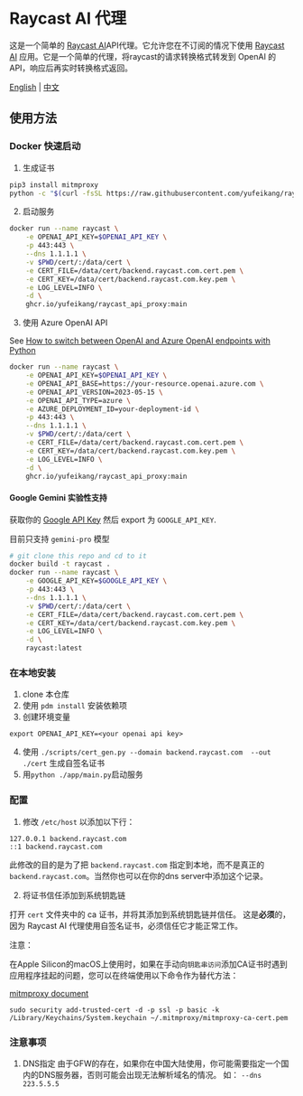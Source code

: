 # Raycast AI 代理

这是一个简单的 [Raycast AI](https://raycast.com/)API代理。它允许您在不订阅的情况下使用 [Raycast AI](https://raycast.com/ai)
应用。它是一个简单的代理，将raycast的请求转换格式转发到 OpenAI 的 API，响应后再实时转换格式返回。

[English](README.md) | [中文](README.zh.md)

## 使用方法

### Docker 快速启动

1. 生成证书

```sh
pip3 install mitmproxy
python -c "$(curl -fsSL https://raw.githubusercontent.com/yufeikang/raycast_api_proxy/main/scripts/cert_gen.py)"  --domain backend.raycast.com  --out ./cert
```

2. 启动服务

```sh
docker run --name raycast \
    -e OPENAI_API_KEY=$OPENAI_API_KEY \
    -p 443:443 \
    --dns 1.1.1.1 \
    -v $PWD/cert/:/data/cert \
    -e CERT_FILE=/data/cert/backend.raycast.com.cert.pem \
    -e CERT_KEY=/data/cert/backend.raycast.com.key.pem \
    -e LOG_LEVEL=INFO \
    -d \
    ghcr.io/yufeikang/raycast_api_proxy:main
```

3. 使用 Azure OpenAI API

See [How to switch between OpenAI and Azure OpenAI endpoints with Python](https://learn.microsoft.com/en-us/azure/ai-services/openai/how-to/switching-endpoints)

```sh
docker run --name raycast \
    -e OPENAI_API_KEY=$OPENAI_API_KEY \
    -e OPENAI_API_BASE=https://your-resource.openai.azure.com \
    -e OPENAI_API_VERSION=2023-05-15 \
    -e OPENAI_API_TYPE=azure \
    -e AZURE_DEPLOYMENT_ID=your-deployment-id \
    -p 443:443 \
    --dns 1.1.1.1 \
    -v $PWD/cert/:/data/cert \
    -e CERT_FILE=/data/cert/backend.raycast.com.cert.pem \
    -e CERT_KEY=/data/cert/backend.raycast.com.key.pem \
    -e LOG_LEVEL=INFO \
    -d \
    ghcr.io/yufeikang/raycast_api_proxy:main
```

#### Google Gemini 实验性支持

获取你的 [Google API Key](https://makersuite.google.com/app/apikey) 然后 export 为 `GOOGLE_API_KEY`.

目前只支持 `gemini-pro` 模型

```sh
# git clone this repo and cd to it
docker build -t raycast .
docker run --name raycast \
    -e GOOGLE_API_KEY=$GOOGLE_API_KEY \
    -p 443:443 \
    --dns 1.1.1.1 \
    -v $PWD/cert/:/data/cert \
    -e CERT_FILE=/data/cert/backend.raycast.com.cert.pem \
    -e CERT_KEY=/data/cert/backend.raycast.com.key.pem \
    -e LOG_LEVEL=INFO \
    -d \
    raycast:latest
```

### 在本地安装

1. clone 本仓库
2. 使用 `pdm install` 安装依赖项
3. 创建环境变量

```
export OPENAI_API_KEY=<your openai api key>
```

4. 使用 `./scripts/cert_gen.py --domain backend.raycast.com  --out ./cert` 生成自签名证书
5. 用`python ./app/main.py`启动服务

### 配置

1. 修改 `/etc/host` 以添加以下行：

```
127.0.0.1 backend.raycast.com
::1 backend.raycast.com
```

此修改的目的是为了把 `backend.raycast.com` 指定到本地，而不是真正的 `backend.raycast.com`。当然你也可以在你的dns server中添加这个记录。

2. 将证书信任添加到系统钥匙链

打开 `cert` 文件夹中的 ca 证书，并将其添加到系统钥匙链并信任。
这是**必须**的，因为 Raycast AI 代理使用自签名证书，必须信任它才能正常工作。

注意：

在Apple Silicon的macOS上使用时，如果在手动向`钥匙串访问`添加CA证书时遇到应用程序挂起的问题，您可以在终端使用以下命令作为替代方法：

[mitmproxy document](https://docs.mitmproxy.org/stable/concepts-certificates/#installing-the-mitmproxy-ca-certificate-manually)

```shell
sudo security add-trusted-cert -d -p ssl -p basic -k /Library/Keychains/System.keychain ~/.mitmproxy/mitmproxy-ca-cert.pem
```

### 注意事项

1. DNS指定
由于GFW的存在，如果你在中国大陆使用，你可能需要指定一个国内的DNS服务器，否则可能会出现无法解析域名的情况。
如： `--dns 223.5.5.5`

